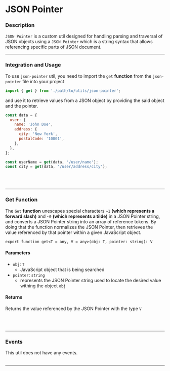 # JSON Pointer

### Description

`JSON Pointer` is a custom util designed for handling parsing and traversal of JSON objects using a `JSON Pointer` which is a string syntax that allows referencing specific parts of JSON document.
****

### Integration and Usage

To use `json-pointer` util, you need to import the `get` **function** from the `json-pointer` file into your project

```jsx
import { get } from './path/to/utils/json-pointer';
```

and use it to retrieve values from a JSON object by providing the said object and the pointer.

```jsx
const data = {
  user: {
    name: 'John Doe',
    address: {
      city: 'New York',
      postalCode: '10001',
    },
  },
};

const userName = get(data, '/user/name'); 
const city = get(data, '/user/address/city');
```
<br></br>
****

### Get Function
The `Get` **function** unescapes special characters `~1` **(which represents a forward slash)** and `~0` **(which represents a tilde)** in a JSON Pointer string, and converts a JSON Pointer string into an array of reference tokens. By doing that the function normalizes the JSON Pointer, then retrieves the value referenced by that pointer within a given JavaScript object.

```tsx
export function get<T = any, V = any>(obj: T, pointer: string): V
```

#### Parameters

- `obj`: `T`
  - JavaScript object that is being searched
- `pointer`: `string`
  - represents the JSON Pointer string used to locate the desired value withing the object `obj`

#### Returns

Returns the value referenced by the JSON Pointer with the type `V`
 
<br></br>
****
 
### Events

This util does not have any events.
<br></br>
****